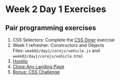 # Week 2 Day 1 Exercises

## Pair programming exercises

1. CSS Selectors: Complete the [CSS Diner](http://flukeout.github.io/) exercise
1. Week 1 refresher: Constructors and Objects <br>
   Files: `week02/day1/corejs/vehicle.js` and `week02/day1/corejs/vehicle.html`
1. [Horello](1_horello/README.md)
1. [Clone Any Landing Page](2_clone/README.md)
1. [Bonus: CSS Challenge](3_css_challenge/README.md)
